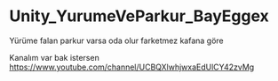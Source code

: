 # Unity_YurumeVeParkur_BayEggex
Yürüme falan parkur varsa oda olur farketmez kafana göre

Kanalım var bak istersen
https://www.youtube.com/channel/UCBQXlwhjwxaEdUlCY42zvMg

